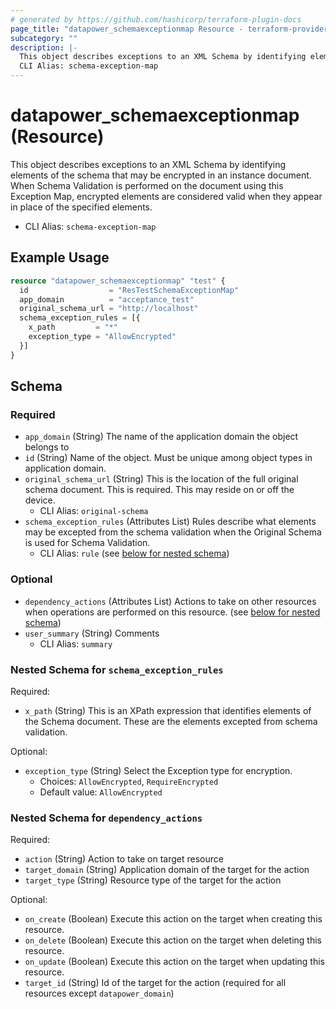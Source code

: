 ```yaml
---
# generated by https://github.com/hashicorp/terraform-plugin-docs
page_title: "datapower_schemaexceptionmap Resource - terraform-provider-datapower"
subcategory: ""
description: |-
  This object describes exceptions to an XML Schema by identifying elements of the schema that may be encrypted in an instance document. When Schema Validation is performed on the document using this Exception Map, encrypted elements are considered valid when they appear in place of the specified elements.
  CLI Alias: schema-exception-map
---
```


# datapower_schemaexceptionmap (Resource)

This object describes exceptions to an XML Schema by identifying elements of the schema that may be encrypted in an instance document. When Schema Validation is performed on the document using this Exception Map, encrypted elements are considered valid when they appear in place of the specified elements.
  - CLI Alias: `schema-exception-map`

## Example Usage

```terraform
resource "datapower_schemaexceptionmap" "test" {
  id                  = "ResTestSchemaExceptionMap"
  app_domain          = "acceptance_test"
  original_schema_url = "http://localhost"
  schema_exception_rules = [{
    x_path         = "*"
    exception_type = "AllowEncrypted"
  }]
}
```

<!-- schema generated by tfplugindocs -->
## Schema

### Required

- `app_domain` (String) The name of the application domain the object belongs to
- `id` (String) Name of the object. Must be unique among object types in application domain.
- `original_schema_url` (String) This is the location of the full original schema document. This is required. This may reside on or off the device.
  - CLI Alias: `original-schema`
- `schema_exception_rules` (Attributes List) Rules describe what elements may be excepted from the schema validation when the Original Schema is used for Schema Validation.
  - CLI Alias: `rule` (see [below for nested schema](#nestedatt--schema_exception_rules))

### Optional

- `dependency_actions` (Attributes List) Actions to take on other resources when operations are performed on this resource. (see [below for nested schema](#nestedatt--dependency_actions))
- `user_summary` (String) Comments
  - CLI Alias: `summary`

<a id="nestedatt--schema_exception_rules"></a>
### Nested Schema for `schema_exception_rules`

Required:

- `x_path` (String) This is an XPath expression that identifies elements of the Schema document. These are the elements excepted from schema validation.

Optional:

- `exception_type` (String) Select the Exception type for encryption.
  - Choices: `AllowEncrypted`, `RequireEncrypted`
  - Default value: `AllowEncrypted`


<a id="nestedatt--dependency_actions"></a>
### Nested Schema for `dependency_actions`

Required:

- `action` (String) Action to take on target resource
- `target_domain` (String) Application domain of the target for the action
- `target_type` (String) Resource type of the target for the action

Optional:

- `on_create` (Boolean) Execute this action on the target when creating this resource.
- `on_delete` (Boolean) Execute this action on the target when deleting this resource.
- `on_update` (Boolean) Execute this action on the target when updating this resource.
- `target_id` (String) Id of the target for the action (required for all resources except `datapower_domain`)
